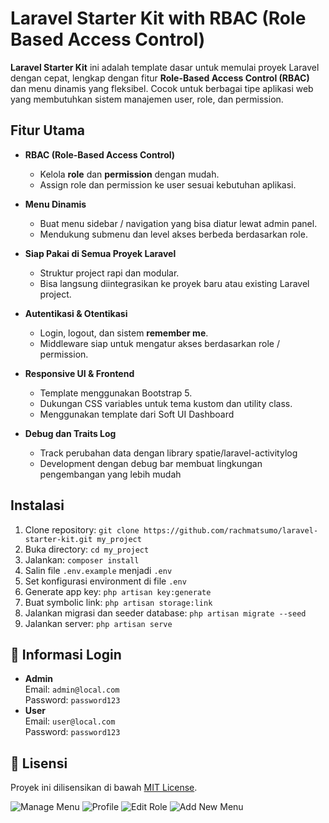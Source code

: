 # Laravel Starter Kit with RBAC (Role Based Access Control)

**Laravel Starter Kit** ini adalah template dasar untuk memulai proyek Laravel dengan cepat, lengkap dengan fitur **Role-Based Access Control (RBAC)** dan menu dinamis yang fleksibel. Cocok untuk berbagai tipe aplikasi web yang membutuhkan sistem manajemen user, role, dan permission.  
 
## Fitur Utama

- **RBAC (Role-Based Access Control)**  
  - Kelola **role** dan **permission** dengan mudah.  
  - Assign role dan permission ke user sesuai kebutuhan aplikasi.  

- **Menu Dinamis**  
  - Buat menu sidebar / navigation yang bisa diatur lewat admin panel.  
  - Mendukung submenu dan level akses berbeda berdasarkan role.  

- **Siap Pakai di Semua Proyek Laravel**  
  - Struktur project rapi dan modular.  
  - Bisa langsung diintegrasikan ke proyek baru atau existing Laravel project.  

- **Autentikasi & Otentikasi**  
  - Login, logout, dan sistem **remember me**.  
  - Middleware siap untuk mengatur akses berdasarkan role / permission.  

- **Responsive UI & Frontend**  
  - Template menggunakan Bootstrap 5.  
  - Dukungan CSS variables untuk tema kustom dan utility class.  
  - Menggunakan template dari Soft UI Dashboard

- **Debug dan Traits Log**  
  - Track perubahan data dengan library spatie/laravel-activitylog
  - Development dengan debug bar membuat lingkungan pengembangan yang lebih mudah


## Instalasi 
<ol>
    <li>Clone repository: <code>git clone https://github.com/rachmatsumo/laravel-starter-kit.git my_project</code></li>
    <li>Buka directory: <code>cd my_project</code></li>
    <li>Jalankan: <code>composer install</code></li>
    <li>Salin file <code>.env.example</code> menjadi <code>.env</code></li>
    <li>Set konfigurasi environment di file <code>.env</code></li>
    <li>Generate app key: <code>php artisan key:generate</code></li>
    <li>Buat symbolic link: <code>php artisan storage:link</code></li> 
    <li>Jalankan migrasi dan seeder database: <code>php artisan migrate --seed</code></li> 
    <li>Jalankan server: <code>php artisan serve</code></li>
</ol>

<h2>🔑 Informasi Login</h2>
<ul>
    <li><strong>Admin</strong><br>
        Email: <code>admin@local.com</code><br>
        Password: <code>password123</code>
    </li>
    <li><strong>User</strong><br>
        Email: <code>user@local.com</code><br>
        Password: <code>password123</code>
    </li>
</ul>

<h2>📄 Lisensi</h2>
<p>Proyek ini dilisensikan di bawah <a href="LICENSE">MIT License</a>.</p>

![Manage Menu](screenshots/pic1.png)
![Profile](screenshots/pic2.png)
![Edit Role](screenshots/pic3a.png)
![Add New Menu](screenshots/pic4.png) 